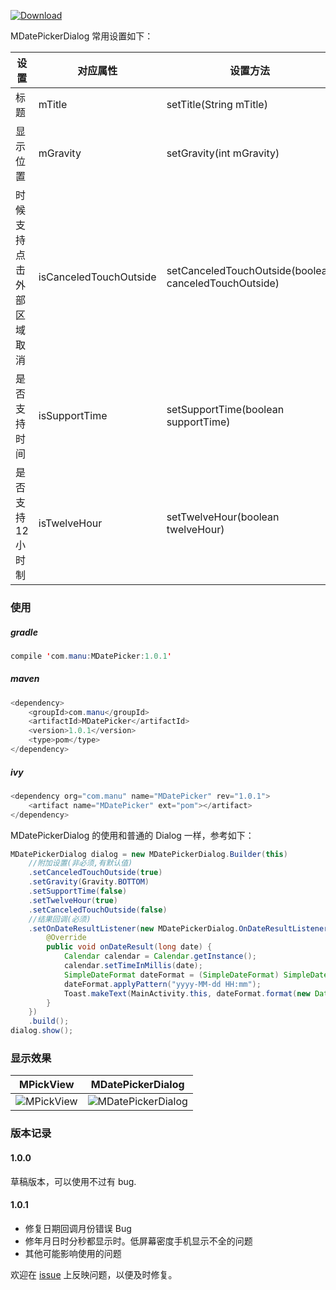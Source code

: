 [ ![Download](https://api.bintray.com/packages/jzman/maven/MDatePicker/images/download.svg?version=1.0.1) ](https://bintray.com/jzman/maven/MDatePicker/1.0.1/link)

MDatePickerDialog 常用设置如下：

设置| 对应属性 |设置方法|默认值
---|---|---|---
标题|mTitle|setTitle(String mTitle) |日期选择
显示位置 | mGravity|setGravity(int mGravity)|Gravity.CENTER
时候支持点击外部区域取消|isCanceledTouchOutside|setCanceledTouchOutside(boolean canceledTouchOutside)|false
是否支持时间 | isSupportTime|setSupportTime(boolean supportTime)|false
是否支持12小时制 |isTwelveHour|setTwelveHour(boolean twelveHour)|false

### 使用


##### gradle


```java
compile 'com.manu:MDatePicker:1.0.1'
```

##### maven

```java
<dependency>
	<groupId>com.manu</groupId>
	<artifactId>MDatePicker</artifactId>
	<version>1.0.1</version>
	<type>pom</type>
</dependency>
```

##### ivy


```java
<dependency org="com.manu" name="MDatePicker" rev="1.0.1">
	<artifact name="MDatePicker" ext="pom"></artifact>
</dependency>
```

MDatePickerDialog 的使用和普通的 Dialog 一样，参考如下：

```java
MDatePickerDialog dialog = new MDatePickerDialog.Builder(this)
    //附加设置(非必须,有默认值)
    .setCanceledTouchOutside(true)
    .setGravity(Gravity.BOTTOM)
    .setSupportTime(false)
    .setTwelveHour(true)
    .setCanceledTouchOutside(false)
    //结果回调(必须)
    .setOnDateResultListener(new MDatePickerDialog.OnDateResultListener() {
        @Override
        public void onDateResult(long date) {
            Calendar calendar = Calendar.getInstance();
            calendar.setTimeInMillis(date);
            SimpleDateFormat dateFormat = (SimpleDateFormat) SimpleDateFormat.getDateInstance();
            dateFormat.applyPattern("yyyy-MM-dd HH:mm");
            Toast.makeText(MainActivity.this, dateFormat.format(new Date(date)), Toast.LENGTH_SHORT).show();
        }
    })
    .build();
dialog.show();
```
### 显示效果

MPickView|MDatePickerDialog
---|---
![MPickView](https://github.com/jzmanu/MDatePickerSample/blob/master/screenshot/MPickView.gif)|![MDatePickerDialog](https://github.com/jzmanu/MDatePickerSample/blob/master/screenshot/MDatePickerDialog.gif)

### 版本记录

#### 1.0.0

草稿版本，可以使用不过有 bug.

#### 1.0.1

- 修复日期回调月份错误 Bug
- 修年月日时分秒都显示时。低屏幕密度手机显示不全的问题
- 其他可能影响使用的问题

欢迎在 [issue](https://github.com/jzmanu/MDatePickerSample/issues) 上反映问题，以便及时修复。
